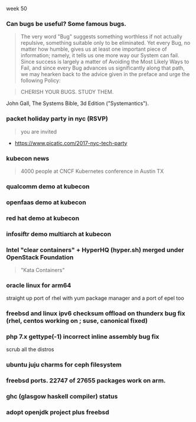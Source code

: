 week 50

### Can bugs be useful? Some famous bugs.

> The very word "Bug" suggests something worthless if not actually
repulsive, something suitable only to be eliminated. Yet every Bug, no
matter how humble, gives us at least one important piece of
information; namely, it tells us one more way our System can fail.
Since success is largely a matter of Avoiding the Most Likely Ways to
Fail, and since every Bug advances us significantly along that path, we
may hearken back to the advice given in the preface and urge the following
Policy:

> CHERISH YOUR BUGS. STUDY THEM.

John Gall, The Systems Bible, 3d Edition ("Systemantics").

### packet holiday party in nyc (RSVP)

> you are invited

* https://www.picatic.com/2017-nyc-tech-party

### kubecon news 

> 4000 people at CNCF Kubernetes conference in Austin TX

### qualcomm demo at kubecon

### openfaas demo at kubecon

### red hat demo at kubecon

### infosiftr demo multiarch at kubecon

### Intel "clear containers" + HyperHQ (hyper.sh) merged under OpenStack Foundation

> "Kata Containers"

### oracle linux for arm64 

straight up port of rhel with yum package manager and a port of epel too

### freebsd and linux ipv6 checksum offload on thunderx bug fix (rhel, centos working on ; suse, canonical fixed)

### php 7.x gettype(-1) incorrect inline assembly bug fix

scrub all the distros

### ubuntu juju charms for ceph filesystem

### freebsd ports. 22747 of 27655 packages work on arm.

### ghc (glasgow haskell compiler) status

### adopt openjdk project plus freebsd
